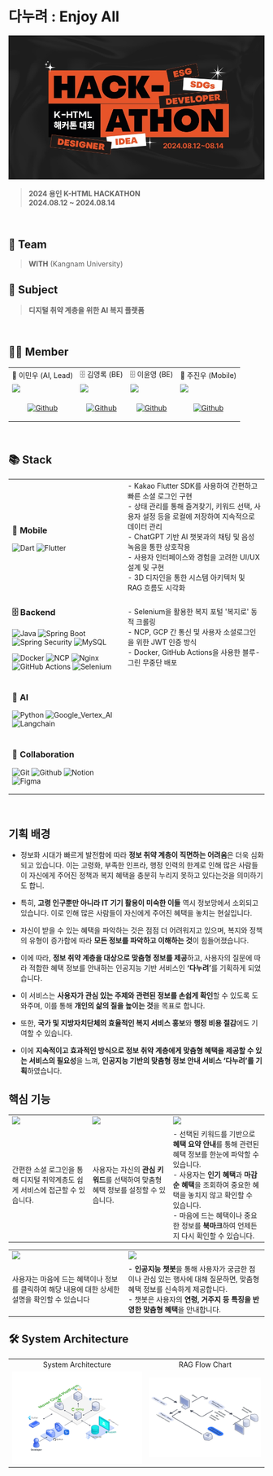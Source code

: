 
# 다누려 : Enjoy All

<img src="https://github.com/K-html/.github/blob/main/profile/enjoy-all%20banner.jpg?raw=true"/>

>  **2024 용인 K-HTML HACKATHON** <br/> **2024.08.12 ~ 2024.08.14**

<br>

## 🤝 Team
> **WITH** (Kangnam University)

## 📌 Subject
> **디지털 취약 계층을 위한 AI 복지 플랫폼**

<br/>

## 👨‍💻 Member

<table>
  <tr>
    <td align=center> 🧠 이민우 (AI, Lead) </td>
    <td align=center> 🗄️ 김영록 (BE) </td>
    <td align=center> 🗄️ 이윤영 (BE) </td>
    <td align=center> 📱 주진우 (Mobile) </td>
  </tr>
  <tr>
    <td><img src="https://avatars.githubusercontent.com/u/106532802?v=4"></td>
    <td><img src="https://avatars.githubusercontent.com/u/95115004?v=4"></td>
    <td><img src="https://avatars.githubusercontent.com/u/130331004?v=4"></td>
    <td><img src="https://avatars.githubusercontent.com/u/87220966?v=4"></td>
  </tr>
  <tr>
    <td align=center>
      
[![Github](https://img.shields.io/badge/minuum-434343?style=for-the-badge&logo=github&logoColor=white)](https://github.com/minuum)
    </td>
    <td align=center>
      
[![Github](https://img.shields.io/badge/rogi_rogi-434343?style=for-the-badge&logo=github&logoColor=white)](https://github.com/rogi-rogi)
    </td>
    <td align=center>

[![Github](https://img.shields.io/badge/lydbsdud-434343?style=for-the-badge&logo=github&logoColor=white)](https://github.com/lydbsdud)  
    </td>
    <td align=center>

[![Github](https://img.shields.io/badge/StyxWORKSPACE-434343?style=for-the-badge&logo=github&logoColor=white)](https://github.com/StyxWORKSPACE)
    </td>    
  </tr>
</table>



<br/>

## 📚 Stack

<table>
  <tr>
    <td>
      
### 📱 Mobile

![Dart](https://img.shields.io/badge/Dart-0175C2?style=for-the-badge&logo=dart&logoColor=white)
![Flutter](https://img.shields.io/badge/Flutter-02569B?style=for-the-badge&logo=flutter&logoColor=white)
    </td>
    <td>
      - Kakao Flutter SDK를 사용하여 간편하고 빠른 소셜 로그인 구현<br/>
      - 상태 관리를 통해 즐겨찾기, 키워드 선택, 사용자 설정 등을 로컬에 저장하여 지속적으로 데이터 관리<br/>
      - ChatGPT 기반 AI 챗봇과의 채팅 및 음성 녹음을 통한 상호작용<br/>
      - 사용자 인터페이스와 경험을 고려한 UI/UX 설계 및 구현<br/>
      - 3D 디자인을 통한 시스템 아키텍처 및 RAG 흐름도 시각화
    </td>
  </tr>
  <tr>
    <td>
  
### 🗄️ Backend
  
![Java](https://img.shields.io/badge/Java-007396?style=for-the-badge&logo=openjdk&logoColor=white)
![Spring Boot](https://img.shields.io/badge/SPRING_BOOT-6DB33F?style=for-the-badge&logo=spring&logoColor=white)
![Spring Security](https://img.shields.io/badge/SPRING_SECURITY-6DB33F?style=for-the-badge&logo=springsecurity&logoColor=white)
![MySQL](https://img.shields.io/badge/MySQL-4479A1?style=for-the-badge&logo=mysql&logoColor=white)
<br>

![Docker](https://img.shields.io/badge/Docker-2496ED?style=for-the-badge&logo=docker&logoColor=white)
![NCP](https://img.shields.io/badge/Naver_Server-03C75A?style=for-the-badge&logo=naver&logoColor=white)
![Nginx](https://img.shields.io/badge/NGINX-009639?style=for-the-badge&logo=nginx&logoColor=white)
![GitHub Actions](https://img.shields.io/badge/GITHUB_ACTIONS-2088FF?style=for-the-badge&logo=githubactions&logoColor=white)
![Selenium](https://img.shields.io/badge/SELENIUM-43B02A?style=for-the-badge&logo=selenium&logoColor=white)
    </td>
    <td>
     - Selenium을 활용한 복지 포털 '복지로' 동적 크롤링<br/>
     - NCP, GCP 간 통신 및 사용자 소셜로그인을 위한 JWT 인증 방식<br/>
     - Docker, GitHub Actions을 사용한 블루-그린 무중단 배포
    </td>
  </tr>
  <tr>
    <td>
      
### 🧠 AI

![Python](https://img.shields.io/badge/Python-3776AB?style=for-the-badge&logo=python&logoColor=white)
![Google_Vertex_AI](https://img.shields.io/badge/Google_Vertex_AI_Server-4285F4?style=for-the-badge&logo=googlecloud&logoColor=white)
![Langchain](https://img.shields.io/badge/Langchain-1C3C3C?style=for-the-badge&logo=langchain&logoColor=white)
    </td>
    <td>
    </td>
  </tr>
  <tr>
    <td>

### 🤝 Collaboration

![Git](https://img.shields.io/badge/GIT-F05032?style=for-the-badge&logo=git&logoColor=white)
![Github](https://img.shields.io/badge/GITHUB-181717?style=for-the-badge&logo=github&logoColor=white)
![Notion](https://img.shields.io/badge/NOTION-000000?style=for-the-badge&logo=notion&logoColor=white)
![Figma](https://img.shields.io/badge/FIGMA-F24E1E.svg?style=for-the-badge&logo=figma&logoColor=white)
    </td>
  </tr>
</table>

<br/>

<h2 tabindex="-1" class="heading-element" dir="auto">기획 배경</h2>
<ul dir="auto">
<li>
<p dir="auto">정보화 시대가 빠르게 발전함에 따라 <strong>정보 취약 계층이 직면하는 어려움</strong>은 더욱 심화되고 있습니다. 이는 고령화, 부족한 인프라, 행정 인력의 한계로 인해 많은 사람들이 자신에게 주어진 정책과 복지 혜택을 충분히 누리지 못하고 있다는것을 의미하기도 합니.</p>
</li>
<li>
<p dir="auto">특히, <strong>고령 인구뿐만 아니라 IT 기기 활용이 미숙한 이들</strong> 역시 정보망에서 소외되고 있습니다. 이로 인해 많은 사람들이 자신에게 주어진 혜택을 놓치는 현실입니다.</p>
</li>
<li>
<p dir="auto">자신이 받을 수 있는 혜택을 파악하는 것은 점점 더 어려워지고 있으며, 복지와 정책의 유형이 증가함에 따라 <strong>모든 정보를 파악하고 이해하는 것</strong>이 힘들어졌습니다.</p>
</li>
<li>
<p dir="auto">이에 따라, <strong>정보 취약 계층을 대상으로 맞춤형 정보를 제공</strong>하고, 사용자의 질문에 따라 적합한 혜택 정보를 안내하는 인공지능 기반 서비스인 <strong>‘다누려’</strong>를 기획하게 되었습니다.</p>
</li>
<li>
<p dir="auto">이 서비스는 <strong>사용자가 관심 있는 주제와 관련된 정보를 손쉽게 확인</strong>할 수 있도록 도와주며, 이를 통해 <strong>개인의 삶의 질을 높이는 것</strong>을 목표로 합니다.</p>
</li>
<li>
<p dir="auto">또한, <strong>국가 및 지방자치단체의 효율적인 복지 서비스 홍보</strong>와 <strong>행정 비용 절감</strong>에도 기여할 수 있습니다.</p>
</li>
<li>
<p dir="auto">이에 <strong>지속적이고 효과적인 방식으로 정보 취약 계층에게 맞춤형 혜택을 제공할 수 있는 서비스의 필요성</strong>을 느껴, <strong>인공지능 기반의 맞춤형 정보 안내 서비스 ‘다누려’를 기획</strong>하였습니다.</p>
</li>
</ul>


## 핵심 기능

<table>
  <tr>
    <td>
      <img src=https://github.com/user-attachments/assets/cd9e09a4-a93b-43f8-90af-f189ab270948>
    </td>
    <td>
      <img src=https://github.com/user-attachments/assets/2a05440c-e8a4-4d2d-8077-af320ea9e833>
    </td>
    <td>
      <img src=https://github.com/user-attachments/assets/fc470dde-16fe-469f-9338-12a97fdd4f58>
    </td>
  </tr>
  <tr>
    <td>
      간편한 소셜 로그인</strong>을 통해 디지털 취약계층도 쉽게 서비스에 접근할 수 있습니다.
    </td>
    <td>
      사용자는 자신의 <strong>관심 키워드</strong>를 선택하여 맞춤형 혜택 정보를 설정할 수 있습니다.
    </td>
    <td>
      - 선택된 키워드를 기반으로 <strong>혜택 요약 안내</strong>를 통해 관련된 혜택 정보를 한눈에 파악할 수 있습니다.<br>
      - 사용자는 <strong>인기 혜택</strong>과 <strong>마감 순 혜택</strong>을 조회하여 중요한 혜택을 놓치지 않고 확인할 수 있습니다.<br>
      - 마음에 드는 혜택이나 중요한 정보를 <strong>북마크</strong>하여 언제든지 다시 확인할 수 있습니다.
    </td>
  </tr>
</table>



<table>
  <tr>
    <td>
      <img src=https://github.com/user-attachments/assets/ace1b7ea-c947-414d-a32e-944fd13dd8fa>
    </td>
    <td>
      <img src=https://github.com/user-attachments/assets/8ec967c5-e73f-4a0f-9d0e-225636eec0b2>
    </td>
  </tr>
  <tr>
    <td>     
      사용자는 마음에 드는 혜택이나 정보를 클릭하여 해당 내용에 대한 상세한 설명을 확인할 수 있습니다
    </td>
    <td>
      - <strong>인공지능 챗봇</strong>을 통해 사용자가 궁금한 점이나 관심 있는 행사에 대해 질문하면, 맞춤형 혜택 정보를 신속하게 제공합니다.<br>
      - 챗봇은 사용자의 <strong>연령, 거주지 등 특징을 반영한 맞춤형 혜택</strong>을 안내합니다.
    </td>
  </tr>
</table>







## 🛠️ System Architecture

<table>
  <tr>
    <td align=center>
      System Architecture
    </td>
    <td align=center>
      RAG Flow Chart
    </td>
  </tr>
  <tr>
    <td>
      <img src="https://github.com/K-html/.github/blob/main/profile/enjoy-all%20system%20architecture%20configuration%20chart.png?raw=true"/>
    </td>
    <td>
      <img src="https://github.com/K-html/.github/blob/main/profile/enjoy-all%20ai%20architecture%20flow%20chart.png?raw=true"/>
    </td>
  </tr>
</table>
<br/>
